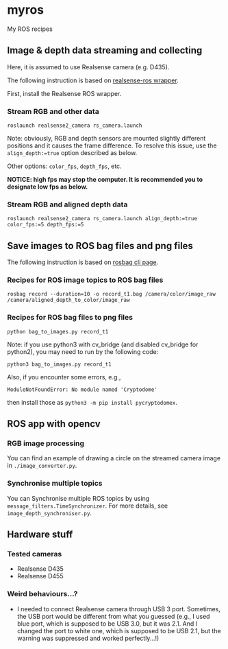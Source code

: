 # myros
My ROS recipes


## Image & depth data streaming and collecting

Here, it is assumed to use Realsense camera (e.g. D435).

The following instruction is based on 
[realsense-ros wrapper](https://github.com/IntelRealSense/realsense-ros).

First, install the Realsense ROS wrapper.


### Stream RGB and other data
```
roslaunch realsense2_camera rs_camera.launch
```

Note: obviously, RGB and depth sensors are mounted slightly different positions and it causes the frame difference.
To resolve this issue, use the `align_depth:=true` option described as below.

Other options: `color_fps`, `depth_fps`, etc.

**NOTICE: high fps may stop the computer. It is recommended you to designate low fps as below.**

### Stream RGB and aligned depth data
```
roslaunch realsense2_camera rs_camera.launch align_depth:=true color_fps:=5 depth_fps:=5
```


## Save images to ROS bag files and png files
The following instruction is based on 
[rosbag cli page](http://wiki.ros.org/rosbag/Commandline).

### Recipes for ROS image topics to ROS bag files
```
rosbag record --duration=10 -o record_t1.bag /camera/color/image_raw /camera/aligned_depth_to_color/image_raw
```

### Recipes for ROS bag files to png files
```
python bag_to_images.py record_t1
```
Note: if you use python3 with cv_bridge (and disabled cv_bridge for python2),
you may need to run by the following code:

```
python3 bag_to_images.py record_t1
```

Also, if you encounter some errors, e.g., 
```
ModuleNotFoundError: No module named 'Cryptodome'
```
then install those as `python3 -m pip install pycryptodomex`.

## ROS app with opencv
### RGB image processing
You can find an example of drawing a circle on the streamed camera image in `./image_converter.py`.

### Synchronise multiple topics
You can Synchronise multiple ROS topics by using `message_filters.TimeSynchronizer`.
For more details, see `image_depth_synchroniser.py`.


## Hardware stuff
### Tested cameras
- Realsense D435
- Realsense D455

### Weird behaviours...?
- I needed to connect Realsense camera through USB 3 port. Sometimes, the USB port would be different from what you guessed (e.g., I used blue port, which is supposed to be USB 3.0, but it was 2.1. And I changed the port to white one, which is supposed to be USB 2.1, but the warning was suppressed and worked perfectly...!)
